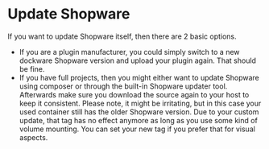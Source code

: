 # Update Shopware

If you want to update Shopware itself, then there are 2 basic options.  
  


* If you are a plugin manufacturer, you could simply switch to a new dockware Shopware version and upload your plugin again. That should be fine.
* If you have full projects, then you might either want to update Shopware using composer or through the built-in Shopware updater tool. Afterwards make sure you download the source again to your host to keep it consistent.  Please note, it might be irritating, but in this case your used container still has the older Shopware version. Due to your custom update, that tag has no effect anymore as long as you use some kind of volume mounting. You can set your new tag if you prefer that for visual aspects.

